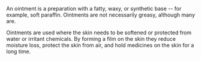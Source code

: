 An ointment is a preparation with a fatty, waxy, or synthetic base -- for example, soft paraffin. Ointments are not necessarily greasy, although many are.

Ointments are used where the skin needs to be softened or protected from water or irritant chemicals. By forming a film on the skin they reduce moisture loss, protect the skin from air, and hold medicines on the skin for a long time.
